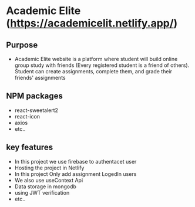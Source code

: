 # Academic Elite (https://academicelit.netlify.app/)
 
## Purpose 
- Academic Elite website is a platform where student will build online group study with friends (Every registered student is a friend of others). Student can create assignments, complete them, and grade their friends' assignments

##  NPM packages

- react-sweetalert2
- react-icon
- axios
- etc..

## key features
- In this project we use firebase to authentacet user
- Hosting the project in Netlify
- In this project Only add assignment LogedIn users
- We also use useContext Api
- Data storage in mongodb
- using JWT verification
- etc..

